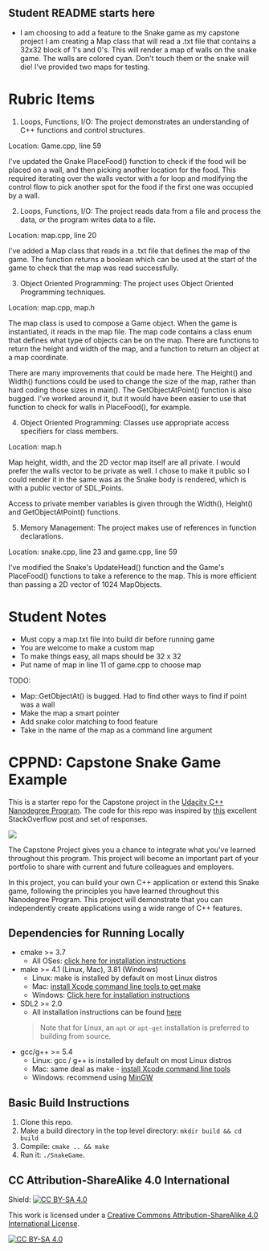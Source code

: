 ## Student README starts here

- I am choosing to add a feature to the Snake game as my capstone project
    I am creating a Map class that will read a .txt file that contains a 32x32 block of 1's and 0's. This will render a map of walls on the snake game.
    The walls are colored cyan. Don't touch them or the snake will die!
    I've provided two maps for testing.

# Rubric Items

1. Loops, Functions, I/O: The project demonstrates an understanding of C++ functions and control structures.

Location: Game.cpp, line 59

I've updated the Gnake PlaceFood() function to check if the food will be placed on a wall, and then picking another location for the food. This required iterating over the walls vector with a for loop and modifying the control flow to pick another spot for the food if the first one was occupied by a wall.

2. Loops, Functions, I/O: The project reads data from a file and process the data, or the program writes data to a file.

Location: map.cpp, line 20

I've added a Map class that reads in a .txt file that defines the map of the game. The function returns a boolean which can be used at the start of the game to check that the map was read successfully.

3. Object Oriented Programming: The project uses Object Oriented Programming techniques.

Location: map.cpp, map.h

The map class is used to compose a Game object. When the game is instantiated, it reads in the map file. The map code contains a class enum that defines what type of objects can be on the map. There are functions to return the height and width of the map, and a function to return an object at a map coordinate.

There are many improvements that could be made here. The Height() and Width() functions could be used to change the size of the map, rather than hard coding those sizes in main(). The GetObjectAtPoint() function is also bugged. I've worked around it, but it would have been easier to use that function to check for walls in PlaceFood(), for example.

4. Object Oriented Programming: Classes use appropriate access specifiers for class members.

Location: map.h

Map height, width, and the 2D vector map itself are all private. I would prefer the walls vector to be private as well. I chose to make it public so I could render it in the same was as the Snake body is rendered, which is with a public vector of SDL_Points.

Access to private member variables is given through the Width(), Height() and GetObjectAtPoint() functions.

5. Memory Management: The project makes use of references in function declarations.

Location: snake.cpp, line 23 and game.cpp, line 59

I've modified the Snake's UpdateHead() function and the Game's PlaceFood() functions to take a reference to the map. This is more efficient than passing a 2D vector of 1024 MapObjects.

# Student Notes
- Must copy a map.txt file into build dir before running game
- You are welcome to make a custom map
- To make things easy, all maps should be 32 x 32
- Put name of map in line 11 of game.cpp to choose map

TODO:
- Map::GetObjectAt() is bugged. Had to find other ways to find if point was a wall
- Make the map a smart pointer
- Add snake color matching to food feature
- Take in the name of the map as a command line argument

# CPPND: Capstone Snake Game Example

This is a starter repo for the Capstone project in the [Udacity C++ Nanodegree Program](https://www.udacity.com/course/c-plus-plus-nanodegree--nd213). The code for this repo was inspired by [this](https://codereview.stackexchange.com/questions/212296/snake-game-in-c-with-sdl) excellent StackOverflow post and set of responses.

<img src="snake_game.gif"/>

The Capstone Project gives you a chance to integrate what you've learned throughout this program. This project will become an important part of your portfolio to share with current and future colleagues and employers.

In this project, you can build your own C++ application or extend this Snake game, following the principles you have learned throughout this Nanodegree Program. This project will demonstrate that you can independently create applications using a wide range of C++ features.

## Dependencies for Running Locally
* cmake >= 3.7
  * All OSes: [click here for installation instructions](https://cmake.org/install/)
* make >= 4.1 (Linux, Mac), 3.81 (Windows)
  * Linux: make is installed by default on most Linux distros
  * Mac: [install Xcode command line tools to get make](https://developer.apple.com/xcode/features/)
  * Windows: [Click here for installation instructions](http://gnuwin32.sourceforge.net/packages/make.htm)
* SDL2 >= 2.0
  * All installation instructions can be found [here](https://wiki.libsdl.org/Installation)
  >Note that for Linux, an `apt` or `apt-get` installation is preferred to building from source. 
* gcc/g++ >= 5.4
  * Linux: gcc / g++ is installed by default on most Linux distros
  * Mac: same deal as make - [install Xcode command line tools](https://developer.apple.com/xcode/features/)
  * Windows: recommend using [MinGW](http://www.mingw.org/)

## Basic Build Instructions

1. Clone this repo.
2. Make a build directory in the top level directory: `mkdir build && cd build`
3. Compile: `cmake .. && make`
4. Run it: `./SnakeGame`.


## CC Attribution-ShareAlike 4.0 International


Shield: [![CC BY-SA 4.0][cc-by-sa-shield]][cc-by-sa]

This work is licensed under a
[Creative Commons Attribution-ShareAlike 4.0 International License][cc-by-sa].

[![CC BY-SA 4.0][cc-by-sa-image]][cc-by-sa]

[cc-by-sa]: http://creativecommons.org/licenses/by-sa/4.0/
[cc-by-sa-image]: https://licensebuttons.net/l/by-sa/4.0/88x31.png
[cc-by-sa-shield]: https://img.shields.io/badge/License-CC%20BY--SA%204.0-lightgrey.svg
